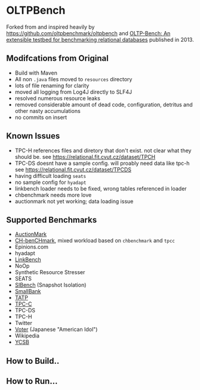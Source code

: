 # OLTPBench

Forked from and inspired heavily by https://github.com/oltpbenchmark/oltpbench and [OLTP-Bench: An extensible testbed for benchmarking relational databases](http://www.cs.cmu.edu/~pavlo/static/papers/oltpbench.pdf) published in 2013.


## Modifcations from Original
* Build with Maven
* All non `.java` files moved to `resources` directory
* lots of file renaming for clarity
* moved all logging from Log4J directly to SLF4J
* resolved numerous resource leaks
* removed considerable amount of dead code, configuration, detritus and other nasty accumulations
* no commits on insert


## Known Issues

* TPC-H references files and diretory that don't exist.  not clear what they should be.  see https://relational.fit.cvut.cz/dataset/TPCH
* TPC-DS doesnt have a sample config.  will proably need data like tpc-h  see https://relational.fit.cvut.cz/dataset/TPCDS
* having difficult loading `seats`
* no sample config for `hyadapt`
* linkbench loader needs to be fixed, wrong tables referenced in loader
* chbenchmark needs more love
* auctionmark not yet working; data loading issue

## Supported Benchmarks

* [AuctionMark](http://hstore.cs.brown.edu/projects/auctionmark/)
* [CH-benCHmark](http://www-db.in.tum.de/research/projects/CHbenCHmark/?lang=en), mixed workload based on `chbenchmark` and `tpcc`
* Epinions.com
* hyadapt
* [LinkBench](http://people.cs.uchicago.edu/~tga/pubs/sigmod-linkbench-2013.pdf)
* NoOp
* Synthetic Resource Stresser 
* SEATS
* [SIBench](http://sydney.edu.au/engineering/it/~fekete/teaching/serializableSI-Fekete.pdf) (Snapshot Isolation)
* [SmallBank](http://ses.library.usyd.edu.au/bitstream/2123/5353/1/michael-cahill-2009-thesis.pdf)
* [TATP](http://tatpbenchmark.sourceforge.net/)
* [TPC-C](http://www.tpc.org/tpcc/)
* TPC-DS
* TPC-H
* Twitter
* [Voter](https://github.com/VoltDB/voltdb/tree/master/examples/voter) (Japanese "American Idol")
* Wikipedia
* [YCSB](https://github.com/brianfrankcooper/YCSB)

## How to Build..

## How to Run...

